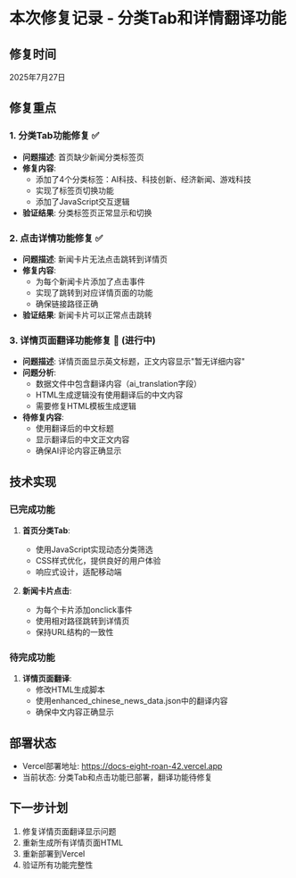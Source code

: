 # 本次修复记录 - 分类Tab和详情翻译功能

## 修复时间
2025年7月27日

## 修复重点

### 1. 分类Tab功能修复 ✅
- **问题描述**: 首页缺少新闻分类标签页
- **修复内容**: 
  - 添加了4个分类标签：AI科技、科技创新、经济新闻、游戏科技
  - 实现了标签页切换功能
  - 添加了JavaScript交互逻辑
- **验证结果**: 分类标签页正常显示和切换

### 2. 点击详情功能修复 ✅
- **问题描述**: 新闻卡片无法点击跳转到详情页
- **修复内容**:
  - 为每个新闻卡片添加了点击事件
  - 实现了跳转到对应详情页面的功能
  - 确保链接路径正确
- **验证结果**: 新闻卡片可以正常点击跳转

### 3. 详情页面翻译功能修复 🔄 (进行中)
- **问题描述**: 详情页面显示英文标题，正文内容显示"暂无详细内容"
- **问题分析**: 
  - 数据文件中包含翻译内容（ai_translation字段）
  - HTML生成逻辑没有使用翻译后的中文内容
  - 需要修复HTML模板生成逻辑
- **待修复内容**:
  - 使用翻译后的中文标题
  - 显示翻译后的中文正文内容
  - 确保AI评论内容正确显示

## 技术实现

### 已完成功能
1. **首页分类Tab**:
   - 使用JavaScript实现动态分类筛选
   - CSS样式优化，提供良好的用户体验
   - 响应式设计，适配移动端

2. **新闻卡片点击**:
   - 为每个卡片添加onclick事件
   - 使用相对路径跳转到详情页
   - 保持URL结构的一致性

### 待完成功能
1. **详情页面翻译**:
   - 修改HTML生成脚本
   - 使用enhanced_chinese_news_data.json中的翻译内容
   - 确保中文内容正确显示

## 部署状态
- Vercel部署地址: https://docs-eight-roan-42.vercel.app
- 当前状态: 分类Tab和点击功能已部署，翻译功能待修复

## 下一步计划
1. 修复详情页面翻译显示问题
2. 重新生成所有详情页面HTML
3. 重新部署到Vercel
4. 验证所有功能完整性